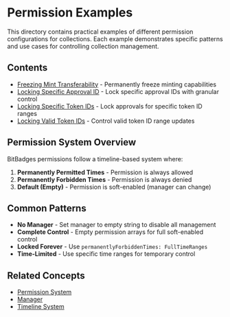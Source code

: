 # Permission Examples

This directory contains practical examples of different permission configurations for collections. Each example demonstrates specific patterns and use cases for controlling collection management.

## Contents

-   [Freezing Mint Transferability](freezing-mint-transferability.md) - Permanently freeze minting capabilities
-   [Locking Specific Approval ID](locking-specific-approval-id.md) - Lock specific approval IDs with granular control
-   [Locking Specific Token IDs](locking-specific-badge-ids.md) - Lock approvals for specific token ID ranges
-   [Locking Valid Token IDs](locking-valid-badge-ids.md) - Control valid token ID range updates

## Permission System Overview

BitBadges permissions follow a timeline-based system where:

1. **Permanently Permitted Times** - Permission is always allowed
2. **Permanently Forbidden Times** - Permission is always denied
3. **Default (Empty)** - Permission is soft-enabled (manager can change)

## Common Patterns

-   **No Manager** - Set manager to empty string to disable all management
-   **Complete Control** - Empty permission arrays for full soft-enabled control
-   **Locked Forever** - Use `permanentlyForbiddenTimes: FullTimeRanges`
-   **Time-Limited** - Use specific time ranges for temporary control

## Related Concepts

-   [Permission System](../../concepts/permissions/permission-system.md)
-   [Manager](../../concepts/manager.md)
-   [Timeline System](../../concepts/timeline-system.md)
